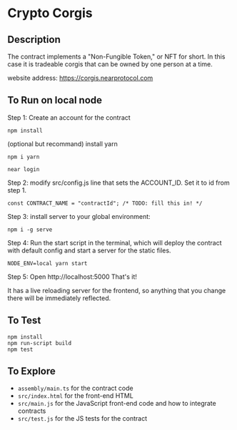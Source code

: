 # Crypto Corgis

## Description

The contract implements a "Non-Fungible Token," or NFT for short. In this case it is tradeable corgis that can be owned by one person at a time. 

website address: https://corgis.nearprotocol.com

## To Run on local node
Step 1: Create an account for the contract
```
npm install
```
(optional but recommand) install yarn 
```
npm i yarn
```
```
near login
```

Step 2:
modify src/config.js line that sets the ACCOUNT_ID. Set it to id from step 1.
```
const CONTRACT_NAME = "contractId"; /* TODO: fill this in! */
```

Step 3:
install server to your global environment:
```
npm i -g serve
```

Step 4:
Run the start script in the terminal, which will deploy the contract with default config and start a server for the static files.
```
NODE_ENV=local yarn start
```

Step 5:
Open http://localhost:5000
That's it!

It has a live reloading server for the frontend, so anything that you change there will be immediately reflected.

## To Test

```
npm install
npm run-script build
npm test
```

## To Explore

- `assembly/main.ts` for the contract code
- `src/index.html` for the front-end HTML
- `src/main.js` for the JavaScript front-end code and how to integrate contracts
- `src/test.js` for the JS tests for the contract
